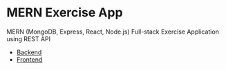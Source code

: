 # MERN Exercise App
MERN (MongoDB, Express, React, Node.js) Full-stack Exercise Application using REST API

- [Backend](https://github.com/MHValdez/MERN_Exercise_App/tree/main/exercises-rest)
- [Frontend](https://github.com/MHValdez/MERN_Exercise_App/tree/main/exercises-ui)
